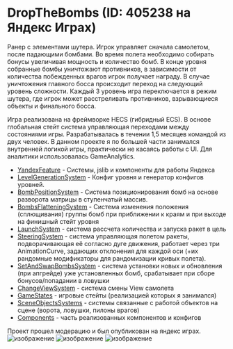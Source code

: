 # DropTheBombs (ID: 405238 на Яндекс Играх)

Ранер с элементами шутера. Игрок управляет сначала самолетом, после падающими бомбами. Во время полета необходимо собирать бонусы увеличивая мощность и количество бомб. В конце уровня собранные бомбы уничтожают противников, в зависимости от количества побежденных
врагов игрок получает награду. В случае уничтожения главного босса происходит переход на следующий уровень сложности. Каждый 3 уровень игра переключается в режим шутера, где игрок может расстреливать противников, взрывающиеся объекты и финального босса.

Игра реализована на фреймворке HECS (гибридный ECS). В основе глобальная стейт система управляющая переходами между состояниями игры. Разрабатывалась в течении 1,5 месяцев командой из двух человек. В данном проекте я по большей части занимался внутренней логикой игры, практически не касаясь работы с UI. Для аналитики использовалась GameAnalytics.

- [YandexFeature](Features/YandexSystem) - Системы, jslib и компоненты для работы Яндекса
- [LevelGenerationSystem](CustomConfigs) - Конфиг уровня и генератор конфигов уровней.
- [BombPositionSystem](Systems/Bombs/BombsPositionSystem.cs) - Система позиционирования бомб на основе разворота матрицы в ступенчатый массив.
- [BombsFlatteningSystem](Systems/Bombs/BombsFlatteningSystem.cs) - Система изменения положения (сплющивания) группы бомб при приближении к краям и при выходе на финишный стейт уровня
- [LaunchSystem](Systems/Bombs/LaunchBombsSystem.cs) - система рассчета количества и запуска ракет в цель
- [SteeringSystem](Systems/Bombs/BombSteeringSystem.cs) - система управляющая полетом ракеты, подворачивающая её согласно дуге движения, работает через три AnimationCurve, задающих отклонения для каждой оси (+их рандомные модификаторы для рандомизации кривых полета).
- [SetAndSwapBombsSystem](Systems/Bombs/BombsSetAndSwapSystem.cs) - система установки новых и обновления (при апгрейде) уже установленных бомб, срабатывает при сборе бонусов/попадании в ловушки
- [ChangeViewSystem](Systems/Plane/ChangePlaneViewSystem.cs) - система смены View самолета
- [GameStates](Systems/GameStates) - игровые стейты (реализацией которых я занимался)
- [SceneObjectsSystems](Systems/SceneObjects) - системы связанные с работой объектов на сцене (ворота, ловушки, пилоны врагов)
- [Components](Components) - часть реализованных компонентов и конфигов

Проект прошел модерацию и был опубликован на яндекс играх.
![изображение](https://github.com/user-attachments/assets/52df3c3f-3359-4f6e-bee6-047250769e40)
![изображение](https://github.com/user-attachments/assets/093c7e27-461b-4ef9-bc64-754f974a3f85)
![изображение](https://github.com/user-attachments/assets/4aaaa0d8-34f6-4ff1-9198-200846ac0494)


